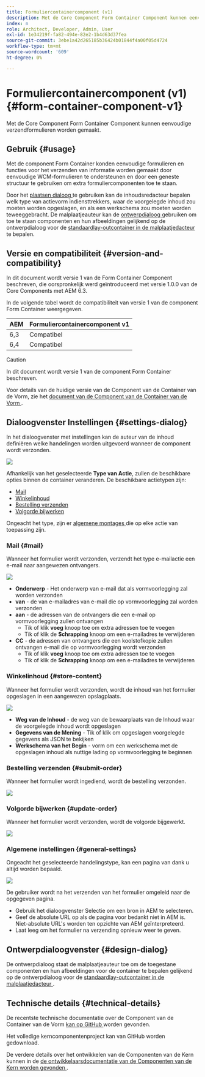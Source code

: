 ```yaml
---
title: Formuliercontainercomponent (v1)
description: Met de Core Component Form Container Component kunnen eenvoudige verzendformulieren worden gemaakt.
index: n
role: Architect, Developer, Admin, User
exl-id: 1e34219f-fa82-494e-82e2-1b4d63d37fea
source-git-commit: 3ebe1a42d265185b36424b01844f4a00f05d4724
workflow-type: tm+mt
source-wordcount: '609'
ht-degree: 0%

---
```


# Formuliercontainercomponent (v1) {#form-container-component-v1}

Met de Core Component Form Container Component kunnen eenvoudige verzendformulieren worden gemaakt.

## Gebruik {#usage}

Met de component Form Container konden eenvoudige formulieren en functies voor het verzenden van informatie worden gemaakt door eenvoudige WCM-formulieren te ondersteunen en door een geneste structuur te gebruiken om extra formuliercomponenten toe te staan.

Door het [ plaatsen dialoog ](#settings-dialog) te gebruiken kan de inhoudsredacteur bepalen welk type van actievorm indiensttrekkers, waar de voorgelegde inhoud zou moeten worden opgeslagen, en als een werkschema zou moeten worden teweeggebracht. De malplaatjeauteur kan de [ ontwerpdialoog ](#design-dialog) gebruiken om toe te staan componenten en hun afbeeldingen gelijkend op de ontwerpdialoog voor de [ standaardlay-outcontainer in de malplaatjedacteur ](https://helpx.adobe.com/experience-manager/6-4/sites/authoring/using/templates.html) te bepalen.

## Versie en compatibiliteit {#version-and-compatibility}

In dit document wordt versie 1 van de Form Container Component beschreven, die oorspronkelijk werd geïntroduceerd met versie 1.0.0 van de Core Components met AEM 6.3.

In de volgende tabel wordt de compatibiliteit van versie 1 van de component Form Container weergegeven.

| AEM | Formuliercontainercomponent v1 |
|--- |--- |
| 6,3 | Compatibel |
| 6,4 | Compatibel |

>[!CAUTION]
>
>In dit document wordt versie 1 van de component Form Container beschreven.
>
>Voor details van de huidige versie van de Component van de Container van de Vorm, zie het [ document van de Component van de Container van de Vorm ](/help/components/forms/form-container.md).

## Dialoogvenster Instellingen {#settings-dialog}

In het dialoogvenster met instellingen kan de auteur van de inhoud definiëren welke handelingen worden uitgevoerd wanneer de component wordt verzonden.

![](/help/assets/chlimage_1.png)

Afhankelijk van het geselecteerde **Type van Actie**, zullen de beschikbare opties binnen de container veranderen. De beschikbare actietypen zijn:

* [Mail](#mail)
* [Winkelinhoud](#store-content)
* [Bestelling verzenden](#submit-order)
* [Volgorde bijwerken](#update-order)

Ongeacht het type, zijn er [ algemene montages ](#general-settings) die op elke actie van toepassing zijn.

### Mail {#mail}

Wanneer het formulier wordt verzonden, verzendt het type e-mailactie een e-mail naar aangewezen ontvangers.

![](/help/assets/chlimage_1-1.png)

* **Onderwerp** - Het onderwerp van e-mail dat als vormvoorlegging zal worden verzonden
* **van** - de van e-mailadres van e-mail die op vormvoorlegging zal worden verzonden
* **aan** - de adressen van de ontvangers die een e-mail op vormvoorlegging zullen ontvangen
   * Tik of klik **voeg** knoop toe om extra adressen toe te voegen
   * Tik of klik de **Schrapping** knoop om een e-mailadres te verwijderen
* **CC** - de adressen van ontvangers die een koolstofkopie zullen ontvangen e-mail die op vormvoorlegging wordt verzonden
   * Tik of klik **voeg** knoop toe om extra adressen toe te voegen
   * Tik of klik de **Schrapping** knoop om een e-mailadres te verwijderen

### Winkelinhoud {#store-content}

Wanneer het formulier wordt verzonden, wordt de inhoud van het formulier opgeslagen in een aangewezen opslagplaats.

![](/help/assets/chlimage_1-2.png)

* **Weg van de Inhoud** - de weg van de bewaarplaats van de Inhoud waar de voorgelegde inhoud wordt opgeslagen
* **Gegevens van de Mening** - Tik of klik om opgeslagen voorgelegde gegevens als JSON te bekijken
* **Werkschema van het Begin** - vorm om een werkschema met de opgeslagen inhoud als nuttige lading op vormvoorlegging te beginnen

### Bestelling verzenden {#submit-order}

Wanneer het formulier wordt ingediend, wordt de bestelling verzonden.

![](/help/assets/chlimage_1-3.png)

### Volgorde bijwerken {#update-order}

Wanneer het formulier wordt verzonden, wordt de volgorde bijgewerkt.

![](/help/assets/chlimage_1-4.png)

### Algemene instellingen {#general-settings}

Ongeacht het geselecteerde handelingstype, kan een pagina van dank u altijd worden bepaald.

![](/help/assets/chlimage_1-5.png)

De gebruiker wordt na het verzenden van het formulier omgeleid naar de opgegeven pagina.

* Gebruik het dialoogvenster Selectie om een bron in AEM te selecteren.
* Geef de absolute URL op als de pagina voor bedankt niet in AEM is. Niet-absolute URL&#39;s worden ten opzichte van AEM geïnterpreteerd.
* Laat leeg om het formulier na verzending opnieuw weer te geven.

## Ontwerpdialoogvenster {#design-dialog}

De ontwerpdialoog staat de malplaatjeauteur toe om de toegestane componenten en hun afbeeldingen voor de container te bepalen gelijkend op de ontwerpdialoog voor de [ standaardlay-outcontainer in de malplaatjedacteur ](https://helpx.adobe.com/experience-manager/6-4/sites/authoring/using/templates.html#main-pars_title_1754153843).

## Technische details {#technical-details}

De recentste technische documentatie over de Component van de Container van de Vorm [ kan op GitHub ](https://github.com/adobe/aem-core-wcm-components/tree/master/content/src/content/jcr_root/apps/core/wcm/components/form/container/v1/container) worden gevonden.

Het volledige kerncomponentenproject kan van GitHub worden gedownload.

De verdere details over het ontwikkelen van de Componenten van de Kern kunnen in de [ de ontwikkelaarsdocumentatie van de Componenten van de Kern worden gevonden ](/help/developing/overview.md).
